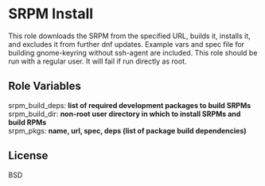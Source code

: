 SRPM Install
=========

This role downloads the SRPM from the specified URL, builds it, installs it, and excludes it from further dnf updates. Example vars and spec file for building gnome-keyring without ssh-agent are included.
This role should be run with a regular user. It will fail if run directly as root.


Role Variables
--------------

srpm_build_deps: **list of required development packages to build SRPMs**  
srpm_build_dir: **non-root user directory in which to install SRPMs and build RPMs**  
srpm_pkgs: **name, url, spec, deps (list of package build dependencies)**  

License
-------

BSD

